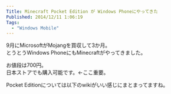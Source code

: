 ```yaml
---
Title: Minecraft Pocket Edition が Windows Phoneにやってきた
Published: 2014/12/11 1:06:19
Tags:
  - "Windows Mobile"
---
```

<?# Twitter 542710506037866496 /?>

9月にMicrosoftがMojangを買収して3か月。  
とうとうWindows PhoneにもMinecraftがやってきました。

<?# OEmbed "http://www.windowsphone.com/ja-jp/store/app/minecraft-pocket-edition/1a625b44-b542-401b-bdff-52b4357c0573" /?>

お値段は700円。  
日本ストアでも購入可能です。←ここ重要。  


Pocket Editionについては以下のwikiがいい感じにまとまってますね。

<?# OEmbed "http://minecraft-ja.gamepedia.com/Pocket_Edition" /?>

